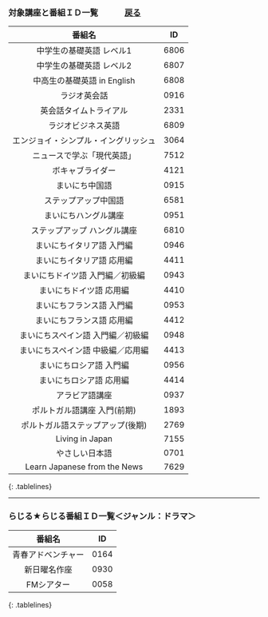 ### 対象講座と番組ＩＤ一覧　　　    [戻る](https://csreviser.github.io/CS-English/CS2/) 
<style>
.tablelines table, .tablelines td, .tablelines th {
        border: 1px solid black;
        }
</style>

|番組名|ID|
|:-------------:|:-------------:|
|中学生の基礎英語 レベル1|6806|
| 中学生の基礎英語 レベル2 |	6807 |
| 中高生の基礎英語 in English |	6808 | 
| ラジオ英会話 |	0916 |
| 英会話タイムトライアル |	2331 |
| ラジオビジネス英語 |	6809 |
| エンジョイ・シンプル・イングリッシュ |	3064 |
| ニュースで学ぶ「現代英語」| 	7512 |
| ボキャブライダー |	4121 |
| まいにち中国語 |	0915 |
| ステップアップ中国語 | 	6581 |
| まいにちハングル講座 |	0951 |
| ステップアップ ハングル講座 | 	6810 |
| まいにちイタリア語 入門編 | 	0946 |
| まいにちイタリア語 応用編 |	4411 |
| まいにちドイツ語 入門編／初級編 |	0943 |
| まいにちドイツ語 応用編 |	4410 |
| まいにちフランス語 入門編  |	0953 |
| まいにちフランス語 応用編  |	4412 |
| まいにちスペイン語 入門編／初級編 |	0948 |
| まいにちスペイン語 中級編／応用編 |	4413 |
| まいにちロシア語 入門編 	| 0956 |
| まいにちロシア語 応用編 	|4414 |
| アラビア語講座 |	0937 |
| ポルトガル語講座 入門(前期) |	1893 |
| ポルトガル語ステップアップ(後期)  | 	2769 |
| Living in Japan | 7155 |
| やさしい日本語  | 0701 |
| Learn Japanese from the News  | 7629 |
{: .tablelines}

***

### らじる★らじる番組ＩＤ一覧＜ジャンル：ドラマ＞
<style>
.tablelines table, .tablelines td, .tablelines th {
        border: 1px solid black;
        }
</style>
| 番組名  |	ID |
|:-------------:|:-------------:|
|青春アドベンチャー | 0164 |
|新日曜名作座 | 0930 |
|FMシアター | 0058 |
{: .tablelines}
